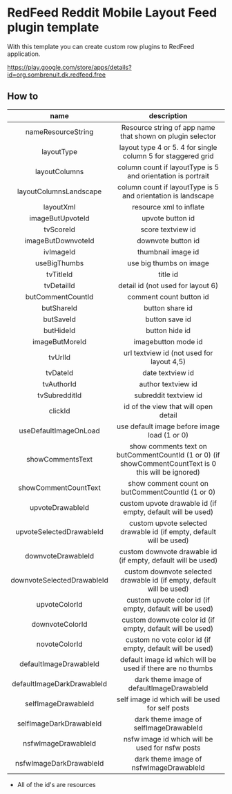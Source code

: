 RedFeed Reddit Mobile Layout Feed plugin template
=================================================

With this template you can create custom row plugins to RedFeed application.

https://play.google.com/store/apps/details?id=org.sombrenuit.dk.redfeed.free

How to
------

| name | description  |
|:---:|:---:|
| nameResourceString | Resource string of app name that shown on plugin selector | 
| layoutType | layout type 4 or 5. 4 for single column 5 for staggered grid | 
| layoutColumns | column count if layoutType is 5 and orientation is portrait | 
| layoutColumnsLandscape | column count if layoutType is 5 and orientation is landscape | 
| layoutXml | resource xml to inflate | 
| imageButUpvoteId | upvote button id | 
| tvScoreId | score textview id | 
| imageButDownvoteId | downvote button id | 
| ivImageId | thumbnail image id | 
| useBigThumbs | use big thumbs on image |
| tvTitleId | title id | 
| tvDetailId | detail id (not used for layout 6)  | 
| butCommentCountId | comment count button id | 
| butShareId | button share id | 
| butSaveId | button save id | 
| butHideId | button hide id | 
| imageButMoreId | imagebutton mode id | 
| tvUrlId | url textview id (not used for layout 4,5) | 
| tvDateId | date textview id  | 
| tvAuthorId | author textview id | 
| tvSubredditId | subreddit textview id | 
| clickId | id of the view that will open detail | 
| useDefaultImageOnLoad | use default image before image load (1 or 0) | 
| showCommentsText | show comments text on butCommentCountId (1 or 0) (if showCommentCountText is 0 this will be ignored) | 
| showCommentCountText | show comment count on butCommentCountId (1 or 0) | 
| upvoteDrawableId | custom upvote drawable id (if empty, default will be used)  | 
| upvoteSelectedDrawableId |  custom upvote selected drawable id (if empty, default will be used) | 
| downvoteDrawableId | custom downvote drawable id (if empty, default will be used) | 
| downvoteSelectedDrawableId | custom downvote selected drawable id (if empty, default will be used) | 
| upvoteColorId | custom upvote color id (if empty, default will be used) | 
| downvoteColorId | custom downvote color id (if empty, default will be used) | 
| novoteColorId | custom no vote color id (if empty, default will be used) |   | 
| defaultImageDrawableId | default image id which will be used if there are no thumbs | 
| defaultImageDarkDrawableId | dark theme image of defaultImageDrawableId | 
| selfImageDrawableId | self image id which will be used for self posts | 
| selfImageDarkDrawableId | dark theme image of selfImageDrawableId | 
| nsfwImageDrawableId | nsfw image id which will be used for nsfw posts | 
| nsfwImageDarkDrawableId | dark theme image of nsfwImageDrawableId |

- All of the id's are resources


